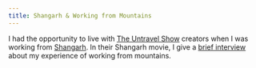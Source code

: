 ```yaml
---
title: Shangarh & Working from Mountains
--- 
```

I had the opportunity to live with [The Untravel Show](https://www.youtube.com/channel/UCEJ3CK9JOlXgx1_ZM6I5Wcg) creators when I was working from [Shangarh](https://hpkullu.nic.in/gallery/shangarh/). In their Shangarh movie, I give a [brief interview](https://youtu.be/4g30WoVVfyg?t=421) about my experience of working from mountains.
